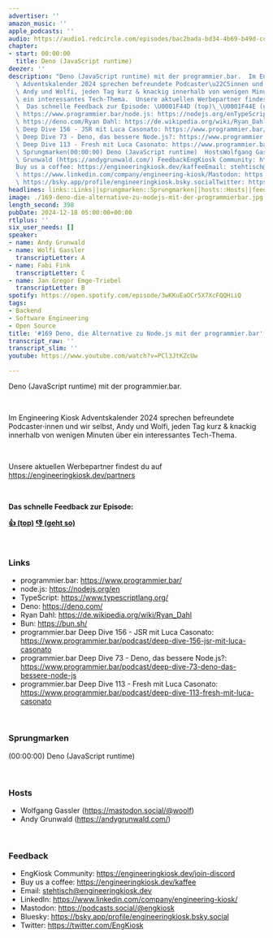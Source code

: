 ```yaml
---
advertiser: ''
amazon_music: ''
apple_podcasts: ''
audio: https://audio1.redcircle.com/episodes/bac2bada-bd34-4b69-b49d-cce80b5677fd/stream.mp3
chapter:
- start: 00:00:00
  title: Deno (JavaScript runtime)
deezer: ''
description: "Deno (JavaScript runtime) mit der programmier.bar.  Im Engineering Kiosk\
  \ Adventskalender 2024 sprechen befreundete Podcaster\u22C5innen und wir selbst,\
  \ Andy und Wolfi, jeden Tag kurz & knackig innerhalb von wenigen Minuten \xFCber\
  \ ein interessantes Tech-Thema.  Unsere aktuellen Werbepartner findest du auf https://engineeringkiosk.dev/partners\
  \  Das schnelle Feedback zur Episode: \U0001F44D (top)\_\U0001F44E (geht so)  Linksprogrammier.bar:\
  \ https://www.programmier.bar/node.js: https://nodejs.org/enTypeScript: https://www.typescriptlang.org/Deno:\
  \ https://deno.com/Ryan Dahl: https://de.wikipedia.org/wiki/Ryan_DahlBun: https://bun.sh/programmier.bar\
  \ Deep Dive 156 - JSR mit Luca Casonato: https://www.programmier.bar/podcast/deep-dive-156-jsr-mit-luca-casonatoprogrammier.bar\
  \ Deep Dive 73 - Deno, das bessere Node.js?: https://www.programmier.bar/podcast/deep-dive-73-deno-das-bessere-node-jsprogrammier.bar\
  \ Deep Dive 113 - Fresh mit Luca Casonato: https://www.programmier.bar/podcast/deep-dive-113-fresh-mit-luca-casonato\
  \ Sprungmarken(00:00:00) Deno (JavaScript runtime)  HostsWolfgang Gassler (https://mastodon.social/@woolf)Andy\
  \ Grunwald (https://andygrunwald.com/) FeedbackEngKiosk Community: https://engineeringkiosk.dev/join-discord\_\
  Buy us a coffee: https://engineeringkiosk.dev/kaffeeEmail: stehtisch@engineeringkiosk.devLinkedIn:\
  \ https://www.linkedin.com/company/engineering-kiosk/Mastodon: https://podcasts.social/@engkioskBluesky:\
  \ https://bsky.app/profile/engineeringkiosk.bsky.socialTwitter: https://twitter.com/EngKiosk"
headlines: links::Links||sprungmarken::Sprungmarken||hosts::Hosts||feedback::Feedback
image: ./169-deno-die-alternative-zu-nodejs-mit-der-programmierbar.jpg
length_second: 398
pubDate: 2024-12-18 05:00:00+00:00
rtlplus: ''
six_user_needs: []
speaker:
- name: Andy Grunwald
- name: Wolfi Gassler
  transcriptLetter: A
- name: Fabi Fink
  transcriptLetter: C
- name: Jan Gregor Emge-Triebel
  transcriptLetter: B
spotify: https://open.spotify.com/episode/3wKKuEaOCr5X7XcFQQHiiQ
tags:
- Backend
- Software Engineering
- Open Source
title: '#169 Deno, die Alternative zu Node.js mit der programmier.bar'
transcript_raw: ''
transcript_slim: ''
youtube: https://www.youtube.com/watch?v=PCl3JtKZcUw

---
```

<p>Deno (JavaScript runtime) mit der programmier.bar.</p><p><br></p><p>Im Engineering Kiosk Adventskalender 2024 sprechen befreundete Podcaster⋅innen und wir selbst, Andy und Wolfi, jeden Tag kurz &amp; knackig innerhalb von wenigen Minuten über ein interessantes Tech-Thema.</p><p><br></p><p>Unsere aktuellen Werbepartner findest du auf <a href="https://engineeringkiosk.dev/partners">https://engineeringkiosk.dev/partners</a></p><p><br></p><p><strong>Das schnelle Feedback zur Episode:</strong></p><p><a href="https://api.openpodcast.dev/feedback/169/upvote" rel="nofollow"><strong>👍 (top)</strong></a><strong> </strong><a href="https://api.openpodcast.dev/feedback/169/downvote" rel="nofollow"><strong>👎 (geht so)</strong></a></p><p><br></p><h3 id="links">Links</h3><ul><li>programmier.bar: <a href="https://www.programmier.bar/" rel="nofollow">https://www.programmier.bar/</a></li><li>node.js: <a href="https://nodejs.org/en" rel="nofollow">https://nodejs.org/en</a></li><li>TypeScript: <a href="https://www.typescriptlang.org/" rel="nofollow">https://www.typescriptlang.org/</a></li><li>Deno: <a href="https://deno.com/" rel="nofollow">https://deno.com/</a></li><li>Ryan Dahl: <a href="https://de.wikipedia.org/wiki/Ryan_Dahl" rel="nofollow">https://de.wikipedia.org/wiki/Ryan_Dahl</a></li><li>Bun: <a href="https://bun.sh/" rel="nofollow">https://bun.sh/</a></li><li>programmier.bar Deep Dive 156 - JSR mit Luca Casonato: <a href="https://www.programmier.bar/podcast/deep-dive-156-jsr-mit-luca-casonato" rel="nofollow">https://www.programmier.bar/podcast/deep-dive-156-jsr-mit-luca-casonato</a></li><li>programmier.bar Deep Dive 73 - Deno, das bessere Node.js?: <a href="https://www.programmier.bar/podcast/deep-dive-73-deno-das-bessere-node-js" rel="nofollow">https://www.programmier.bar/podcast/deep-dive-73-deno-das-bessere-node-js</a></li><li>programmier.bar Deep Dive 113 - Fresh mit Luca Casonato: <a href="https://www.programmier.bar/podcast/deep-dive-113-fresh-mit-luca-casonato" rel="nofollow">https://www.programmier.bar/podcast/deep-dive-113-fresh-mit-luca-casonato</a></li></ul><p><br></p><h3 id="sprungmarken">Sprungmarken</h3><p>(00:00:00) Deno (JavaScript runtime)</p><p><br></p><h3 id="hosts">Hosts</h3><ul><li>Wolfgang Gassler (<a href="https://mastodon.social/@woolf" rel="nofollow">https://mastodon.social/@woolf</a>)</li><li>Andy Grunwald (<a href="https://andygrunwald.com/" rel="nofollow">https://andygrunwald.com/</a>)</li></ul><p><br></p><h3 id="feedback">Feedback</h3><ul><li>EngKiosk Community: <a href="https://engineeringkiosk.dev/join-discord">https://engineeringkiosk.dev/join-discord</a> </li><li>Buy us a coffee: <a href="https://engineeringkiosk.dev/kaffee">https://engineeringkiosk.dev/kaffee</a></li><li>Email: <a href="mailto:stehtisch@engineeringkiosk.dev" rel="nofollow">stehtisch@engineeringkiosk.dev</a></li><li>LinkedIn: <a href="https://www.linkedin.com/company/engineering-kiosk/" rel="nofollow">https://www.linkedin.com/company/engineering-kiosk/</a></li><li>Mastodon: <a href="https://podcasts.social/@engkiosk" rel="nofollow">https://podcasts.social/@engkiosk</a></li><li>Bluesky: <a href="https://bsky.app/profile/engineeringkiosk.bsky.social" rel="nofollow">https://bsky.app/profile/engineeringkiosk.bsky.social</a></li><li>Twitter: <a href="https://twitter.com/EngKiosk" rel="nofollow">https://twitter.com/EngKiosk</a></li></ul>